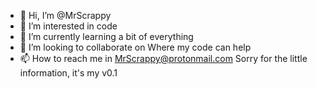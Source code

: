 - 👋 Hi, I’m @MrScrappy
- 👀 I’m interested in code
- 🌱 I’m currently learning a bit of everything
- 💞️ I’m looking to collaborate on Where my code can help
- 📫 How to reach me in MrScrappy@protonmail.com
Sorry for the little information, it's my v0.1
